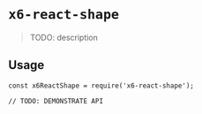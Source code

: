 # `x6-react-shape`

> TODO: description

## Usage

```
const x6ReactShape = require('x6-react-shape');

// TODO: DEMONSTRATE API
```
